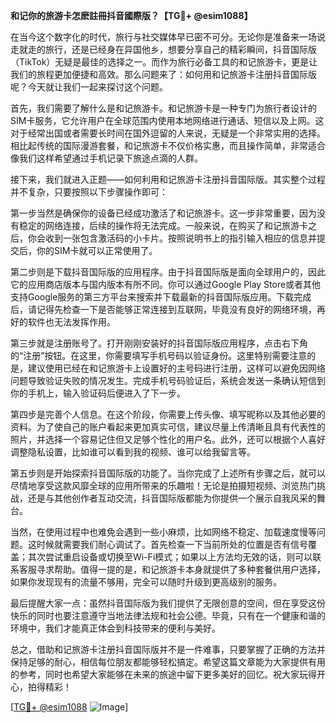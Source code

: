 **和记你的旅游卡怎麽註冊抖音國際版？【TG💪+ @esim1088】**

在当今这个数字化的时代，旅行与社交媒体早已密不可分。无论你是准备来一场说走就走的旅行，还是已经身在异国他乡，想要分享自己的精彩瞬间，抖音国际版（TikTok）无疑是最佳的选择之一。而作为旅行必备工具的和记旅游卡，更是让我们的旅程更加便捷和高效。那么问题来了：如何用和记旅游卡注册抖音国际版呢？今天就让我们一起来探讨这个问题。

首先，我们需要了解什么是和记旅游卡。和记旅游卡是一种专门为旅行者设计的SIM卡服务，它允许用户在全球范围内使用本地网络进行通话、短信以及上网。这对于经常出国或者需要长时间在国外逗留的人来说，无疑是一个非常实用的选择。相比起传统的国际漫游套餐，和记旅游卡不仅价格实惠，而且操作简单，非常适合像我们这样希望通过手机记录下旅途点滴的人群。

接下来，我们就进入正题——如何利用和记旅游卡注册抖音国际版。其实整个过程并不复杂，只要按照以下步骤操作即可：

第一步当然是确保你的设备已经成功激活了和记旅游卡。这一步非常重要，因为没有稳定的网络连接，后续的操作将无法完成。一般来说，在购买了和记旅游卡之后，你会收到一张包含激活码的小卡片。按照说明书上的指引输入相应的信息并提交后，你的SIM卡就可以正常使用了。

第二步则是下载抖音国际版的应用程序。由于抖音国际版是面向全球用户的，因此它的应用商店版本与国内版本有所不同。你可以通过Google Play Store或者其他支持Google服务的第三方平台来搜索并下载最新的抖音国际版应用。下载完成后，请记得先检查一下是否能够正常连接到互联网，毕竟没有良好的网络环境，再好的软件也无法发挥作用。

第三步就是注册账号了。打开刚刚安装好的抖音国际版应用程序，点击右下角的“注册”按钮。在这里，你需要填写手机号码以验证身份。这里特别需要注意的是，建议使用已经在和记旅游卡上设置好的主号码进行注册，这样可以避免因网络问题导致验证失败的情况发生。完成手机号码验证后，系统会发送一条确认短信到你的手机上，输入验证码后便进入了下一步。

第四步是完善个人信息。在这个阶段，你需要上传头像、填写昵称以及其他必要的资料。为了使自己的账户看起来更加真实可信，建议尽量上传清晰且具有代表性的照片，并选择一个容易记住但又足够个性化的用户名。此外，还可以根据个人喜好调整隐私设置，比如谁可以看到我的视频、谁可以给我留言等。

第五步则是开始探索抖音国际版的功能了。当你完成了上述所有步骤之后，就可以尽情地享受这款风靡全球的应用所带来的乐趣啦！无论是拍摄短视频、浏览热门挑战，还是与其他创作者互动交流，抖音国际版都能为你提供一个展示自我风采的舞台。

当然，在使用过程中也难免会遇到一些小麻烦，比如网络不稳定、加载速度慢等问题。这时候就需要我们耐心调试了。首先检查一下当前所处的位置是否有信号覆盖；其次尝试重启设备或切换至Wi-Fi模式；如果以上方法均无效的话，则可以联系客服寻求帮助。值得一提的是，和记旅游卡本身就提供了多种套餐供用户选择，如果你发现现有的流量不够用，完全可以随时升级到更高级别的服务。

最后提醒大家一点：虽然抖音国际版为我们提供了无限创意的空间，但在享受这份快乐的同时也要注意遵守当地法律法规和社会公德。毕竟，只有在一个健康和谐的环境中，我们才能真正体会到科技带来的便利与美好。

总之，借助和记旅游卡注册抖音国际版并不是一件难事，只要掌握了正确的方法并保持足够的耐心，相信每位朋友都能够轻松搞定。希望这篇文章能为大家提供有用的参考，同时也希望大家能够在未来的旅途中留下更多美好的回忆。祝大家玩得开心，拍得精彩！

[[TG💪+ @esim1088](https://t.me/s/esim1088) ![Image](https://i.postimg.cc/4NQfJmqS/Snipaste-2025-05-13-00-14-12.png)]